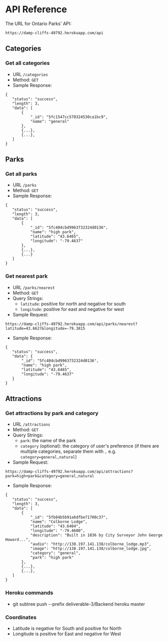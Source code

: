 # API Reference

The URL for Ontario Parks' API:
```
https://damp-cliffs-49792.herokuapp.com/api
```

## Categories

### Get all categories 
 - URL `/categories`
 - Method: `GET`
 - Sample Response:
 ```
 {
    "status": "success",
    "length": 3,
    "data": [
        {
            "_id": "5fc1547cc578324530ca1bc9",
            "name": "general"
        },
        {...},
        {...},
    ]
 }
 ```
 
## Parks

### Get all parks
 - URL `/parks`
 - Method: `GET`
 - Sample Response:
 ```
 {
    "status": "success",
    "length": 3,
    "data": [
        {
            "_id": "5fc404cbd9963732324d0136",
            "name": "high park",
            "latitude": "43.6465",
            "longitude": "-79.4637"
        },
        {...},
        {...}
    ]
 }
 ```
 
### Get nearest park
 - URL `/parks/nearest`
 - Method: `GET`
 - Query Strings:
   - `latitude`: positive for north and negative for south
   - `longitude`: positive for east and negative for west
 - Sample Request:
 ```
 https://damp-cliffs-49792.herokuapp.com/api/parks/nearest?latitude=43.6627&longitude=-79.3815
 ```
 - Sample Response:
 ```
 {
    "status": "success",
    "data": {
        "_id": "5fc404cbd9963732324d0136",
        "name": "high park",
        "latitude": "43.6465",
        "longitude": "-79.4637"
    }
 }
 ```
 
## Attractions

### Get attractions by park and category
 - URL `/attractions`
 - Method: `GET`
 - Query Strings:
   - `park`: the name of the park
   - `category` (optional): the category of user's preference (if there are multiple categories, separate them with `,` e.g. `category=general,natural`)
 - Sample Request:
 ```
 https://damp-cliffs-49792.herokuapp.com/api/attractions?park=high+park&category=general,natural
 ```
 - Sample Response:
 ```
 {
    "status": "success",
    "length": 3,
    "data": [
        {
            "_id": "5fb84b5b91a6dfbe71700c37",
            "name": "Colborne Lodge",
            "latitude": "43.6404",
            "longitude": "-79.4600",
            "description": "Built in 1836 by City Surveyor John George Howard...",
            "audio": "http://138.197.141.138/colborne_lodge.mp3",
            "image": "http://138.197.141.138/colborne_lodge.jpg",
            "category": "general",
            "park": "high park"
        },
        {...},
        {...},
    ]
 }
 ```
 


### Heroku commands
 - git subtree push --prefix deliverable-3/Backend heroku master

### Coordinates 
 - Latitude is negative for South and positive for North
 - Longitude is positive for East and negative for West
